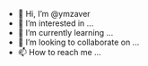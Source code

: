 - 👋 Hi, I’m @ymzaver
- 👀 I’m interested in ...
- 🌱 I’m currently learning ...
- 💞️ I’m looking to collaborate on ...
- 📫 How to reach me ...

<!---
ymzaver/ymzaver is a ✨ special ✨ repository because its `README.md` (this file) appears on your GitHub profile.
You can click the Preview link to take a look at your changes.
--->
